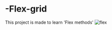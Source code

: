 # -Flex-grid
This project is made to learn 'Flex methods'
![flex](https://user-images.githubusercontent.com/103388852/186677463-5032633b-5217-4694-ab01-8f8568004c19.png)
